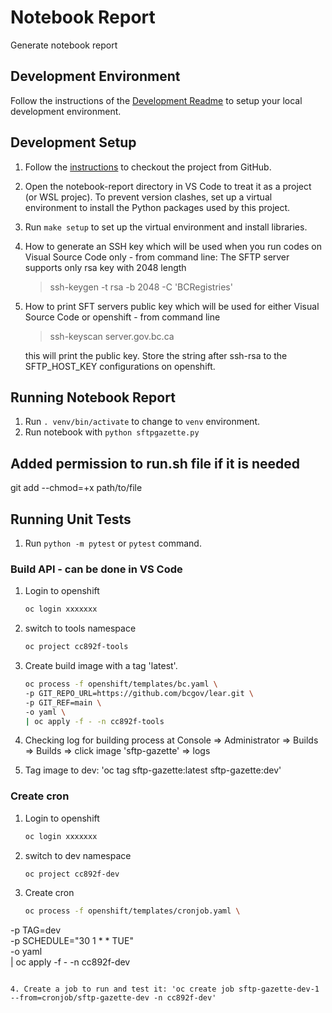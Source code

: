 # Notebook Report

Generate notebook report

## Development Environment

Follow the instructions of the [Development Readme](https://github.com/bcgov/entity/blob/master/docs/development.md)
to setup your local development environment.

## Development Setup

1. Follow the [instructions](https://github.com/bcgov/entity/blob/master/docs/setup-forking-workflow.md) to checkout the project from GitHub.
2. Open the notebook-report directory in VS Code to treat it as a project (or WSL projec). To prevent version clashes, set up a virtual environment to install the Python packages used by this project.
3. Run `make setup` to set up the virtual environment and install libraries.
4. How to generate an SSH key which will be used when you run codes on Visual Source Code only - from command line:
   The SFTP server supports only rsa key with 2048 length
   > ssh-keygen -t rsa -b 2048 -C 'BCRegistries'
5. How to print SFT servers public key which will be used for either Visual Source Code or openshift - from command line
   > ssh-keyscan server.gov.bc.ca

   this will print the public key. Store the string after ssh-rsa to the SFTP_HOST_KEY configurations on openshift.

## Running Notebook Report

1. Run `. venv/bin/activate` to change to `venv` environment.
2. Run notebook with `python sftpgazette.py`

## Added permission to run.sh file if it is needed
git add --chmod=+x path/to/file

## Running Unit Tests

1. Run `python -m pytest` or `pytest` command.

### Build API - can be done in VS Code

1. Login to openshift

   ```sh
   oc login xxxxxxx
   ```

2. switch to tools namespace

   ```sh
   oc project cc892f-tools
   ```

3. Create build image with a tag 'latest'.

   ```sh   
   oc process -f openshift/templates/bc.yaml \
   -p GIT_REPO_URL=https://github.com/bcgov/lear.git \
   -p GIT_REF=main \
   -o yaml \
   | oc apply -f - -n cc892f-tools  
   ```
4. Checking log for building process at Console => Administrator => Builds => Builds => click image 'sftp-gazette' => logs

5. Tag image to dev: 'oc tag sftp-gazette:latest sftp-gazette:dev'


### Create cron

1. Login to openshift

   ```sh
   oc login xxxxxxx
   ```

2. switch to dev namespace

   ```sh
   oc project cc892f-dev
   ```

3. Create cron

   ```sh
   oc process -f openshift/templates/cronjob.yaml \
  -p TAG=dev \
  -p SCHEDULE="30 1 * * TUE" \
  -o yaml \
  | oc apply -f - -n cc892f-dev
  ```

4. Create a job to run and test it: 'oc create job sftp-gazette-dev-1 --from=cronjob/sftp-gazette-dev -n cc892f-dev'
